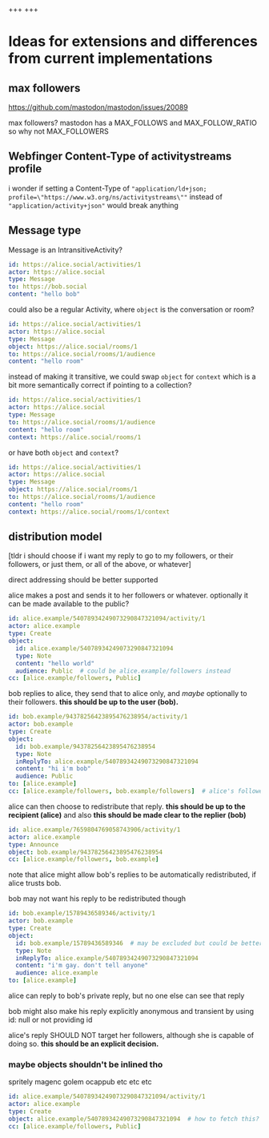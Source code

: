 +++
+++

# Ideas for extensions and differences from current implementations

## max followers

https://github.com/mastodon/mastodon/issues/20089

max followers? mastodon has a MAX_FOLLOWS and MAX_FOLLOW_RATIO so why not MAX_FOLLOWERS

## Webfinger Content-Type of activitystreams profile

i wonder if setting a Content-Type of `"application/ld+json; profile=\"https://www.w3.org/ns/activitystreams\""` instead of `"application/activity+json"` would break anything

## Message type

Message is an IntransitiveActivity?

```yaml
id: https://alice.social/activities/1
actor: https://alice.social
type: Message
to: https://bob.social
content: "hello bob"
```

could also be a regular Activity, where `object` is the conversation or room?

```yaml
id: https://alice.social/activities/1
actor: https://alice.social
type: Message
object: https://alice.social/rooms/1
to: https://alice.social/rooms/1/audience
content: "hello room"
```

instead of making it transitive, we could swap `object` for `context` which is a bit more semantically correct if pointing to a collection?

```yaml
id: https://alice.social/activities/1
actor: https://alice.social
type: Message
to: https://alice.social/rooms/1/audience
content: "hello room"
context: https://alice.social/rooms/1
```

or have both `object` and `context`?

```yaml
id: https://alice.social/activities/1
actor: https://alice.social
type: Message
object: https://alice.social/rooms/1
to: https://alice.social/rooms/1/audience
content: "hello room"
context: https://alice.social/rooms/1/context
```

## distribution model

[tldr i should choose if i want my reply to go to my followers, or their followers, or just them, or all of the above, or whatever]

direct addressing should be better supported

alice makes a post and sends it to her followers or whatever. optionally it can be made available to the public?

```yaml
id: alice.example/54078934249073290847321094/activity/1
actor: alice.example
type: Create
object:
  id: alice.example/54078934249073290847321094
  type: Note
  content: "hello world"
  audience: Public  # could be alice.example/followers instead
cc: [alice.example/followers, Public]
```

bob replies to alice, they send that to alice only, and *maybe* optionally to their followers. **this should be up to the user (bob).**

```yaml
id: bob.example/94378256423895476238954/activity/1
actor: bob.example
type: Create
object:
  id: bob.example/94378256423895476238954
  type: Note
  inReplyTo: alice.example/54078934249073290847321094
  content: "hi i'm bob"
  audience: Public
to: [alice.example]
cc: [alice.example/followers, bob.example/followers]  # alice's followers will be inbox-forwarded if alice allows it
```

alice can then choose to redistribute that reply. **this should be up to the recipient (alice)** and also **this should be made clear to the replier (bob)**

```yaml
id: alice.example/7659804769058743906/activity/1
actor: alice.example
type: Announce
object: bob.example/94378256423895476238954
cc: [alice.example/followers, bob.example]
```

note that alice might allow bob's replies to be automatically redistributed, if alice trusts bob.

bob may not want his reply to be redistributed though

```yaml
id: bob.example/15789436589346/activity/1
actor: bob.example
type: Create
object:
  id: bob.example/15789436589346  # may be excluded but could be better to explicitly specify as null. if provided, will return 401 Not Authorized if you do HTTP GET
  type: Note
  inReplyTo: alice.example/54078934249073290847321094
  content: "i'm gay. don't tell anyone"
  audience: alice.example
to: [alice.example]
```

alice can reply to bob's private reply, but no one else can see that reply

bob might also make his reply explicitly anonymous and transient by using id: null or not providing id

alice's reply SHOULD NOT target her followers, although she is capable of doing so. **this should be an explicit decision.**

### maybe objects shouldn't be inlined tho

spritely magenc golem ocappub etc etc etc

```yaml
id: alice.example/54078934249073290847321094/activity/1
actor: alice.example
type: Create
object: alice.example/54078934249073290847321094  # how to fetch this?
cc: [alice.example/followers, Public]
```